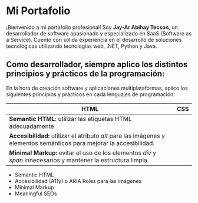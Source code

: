 # Mi Portafolio
¡Bienvenido a mi portafolio profesional! Soy <b>Jay-Ar Abihay Tecson</b>, un desarrollador de software apasionado y especializado en SaaS (Software as a Service). Cuento con sólida experiencia en el desarrollo de soluciones tecnológicas utilizando tecnologías web, .NET, Python y Java.

## Como desarrollador, siempre aplico los distintos principios y prácticos de la programación: 
En la hora de creación software y aplicaciones multiplataformas, aplico los siguientes principios y prácticos en cada lenguajes de programación: 
<table>
  <thead>
    <tr>
      <th>HTML</th>
      <th>CSS</th>
    </tr>
    <tbody>
      <tr>
        <td><b>Semantic HTML</b>: utilizar las etiquetas HTML adecuadamente</td>
      </tr>
      <tr>
        <td><b>Accesibilidad:</b> utilizar el atributo <i>alt</i> para las imágenes y elementos semánticos para mejorar la accesibilidad. </td>
      </tr>
      <tr>
        <td><b>Minimal Markup:</b> evitar el uso de los elementos <i>div</i> y <i>span</i> innecesarios y mantener la estructura limpia.</tr></td>
    </tbody>
  </thead>
</table>
<ul>
  <li>Semantic HTML</li>
  <li>Accesibilidad (A11y) o ARIA Roles para las imágenes</li>
  <li>Minimal Markup</li>
  <li>Meaningful SEOs</li>
</ul>
